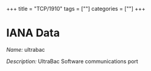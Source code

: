 +++
title = "TCP/1910"
tags = [""]
categories = [""]
+++

# IANA Data

_Name:_ ultrabac

_Description:_ UltraBac Software communications port

